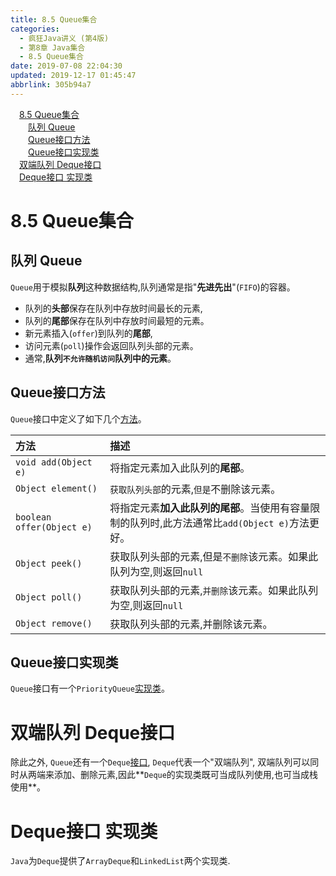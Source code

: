 ```yaml
---
title: 8.5 Queue集合
categories: 
  - 疯狂Java讲义 (第4版)
  - 第8章 Java集合
  - 8.5 Queue集合
date: 2019-07-08 22:04:30
updated: 2019-12-17 01:45:47
abbrlink: 305b94a7
---
```

<div id='my_toc'><a href="/JavaReadingNotes/305b94a7/#8.5-Queue集合" class="header_1">8.5 Queue集合</a><br><a href="/JavaReadingNotes/305b94a7/#队列-Queue" class="header_2">队列 Queue</a><br><a href="/JavaReadingNotes/305b94a7/#Queue接口方法" class="header_2">Queue接口方法</a><br><a href="/JavaReadingNotes/305b94a7/#Queue接口实现类" class="header_2">Queue接口实现类</a><br><a href="/JavaReadingNotes/305b94a7/#双端队列-Deque接口" class="header_1">双端队列 Deque接口</a><br><a href="/JavaReadingNotes/305b94a7/#Deque接口-实现类" class="header_1">Deque接口 实现类</a><br></div>
<style>
    .header_1{
        margin-left: 1em;
    }
    .header_2{
        margin-left: 2em;
    }
    .header_3{
        margin-left: 3em;
    }
    .header_4{
        margin-left: 4em;
    }
    .header_5{
        margin-left: 5em;
    }
    .header_6{
        margin-left: 6em;
    }
</style>
<!--more-->
<script>if (navigator.platform.search('arm')==-1){document.getElementById('my_toc').style.display = 'none';}
var e,p = document.getElementsByTagName('p');while (p.length>0) {e = p[0];e.parentElement.removeChild(e);}
</script>

<!--end-->
<!--SSTStart-->
# 8.5 Queue集合 #
## 队列 Queue ##
`Queue`用于模拟**队列**这种数据结构,队列通常是指"**先进先出**"(`FIFO`)的容器。
- 队列的**头部**保存在队列中存放时间最长的元素,
- 队列的**尾部**保存在队列中存放时间最短的元素。
- 新元素插入(`offer`)到队列的**尾部**,
- 访问元素(`poll`)操作会返回队列头部的元素。
- 通常,**队列`不允许随机访问`队列中的元素**。

## Queue接口方法 ##
`Queue`接口中定义了如下几个[方法](https://docs.oracle.com/en/java/javase/11/docs/api/java.base/java/util/Queue.html#method.summary)。

|方法|描述|
|:---|:---|
|`void add(Object e)`|将指定元素加入此队列的**尾部**。|
|`Object element()`|`获取队列头部`的元素,`但是`不删除该元素。|
|`boolean offer(Object e)`|将指定元素**加入此队列的尾部**。当使用有容量限制的队列时,此方法通常比`add(Object e)`方法更好。|
|`Object peek()`|获取队列头部的元素,但是`不删除`该元素。如果此队列为空,则返回`null`|
|`Object poll()`|获取队列头部的元素,`并删除`该元素。如果此队列为空,则返回`null`|
|`Object remove()`|获取队列头部的元素,并删除该元素。|

## Queue接口实现类 ##
`Queue`接口有一个`PriorityQueue`[实现类](https://docs.oracle.com/en/java/javase/11/docs/api/java.base/java/util/PriorityQueue.html)。
# 双端队列 Deque接口 #
除此之外, `Queue`还有一个`Deque`[接口](https://docs.oracle.com/en/java/javase/11/docs/api/java.base/java/util/Deque.html), `Deque`代表一个"双端队列",
双端队列可以同时从两端来添加、删除元素,因此**`Deque`的实现类既可当成队列使用,也可当成栈使用**。
# Deque接口 实现类 #
`Java`为`Deque`提供了`ArrayDeque`和`LinkedList`两个实现类.
<!--SSTStop-->
